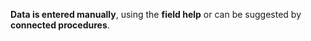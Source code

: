 **Data is entered manually**, using the **field help** or can be suggested by **connected procedures**.